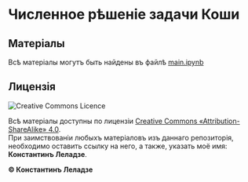 # Численное рѣшеніе задачи Коши

## Матеріалы

Всѣ матеріалы могутъ быть найдены въ файлѣ [main.ipynb](/main.ipynb)


## Лицензія

![Creative Commons Licence](https://i.creativecommons.org/l/by-sa/4.0/88x31.png)

Всѣ матеріалы доступны по лицензіи [Creative Commons «Attribution-ShareAlike» 4.0](http://creativecommons.org/licenses/by-sa/4.0/). \
При заимствованіи любыхъ матеріаловъ изъ даннаго репозиторія, необходимо оставить ссылку на него, а также, указать моё имя: **Константинъ Леладзе**.

__© Константинъ Леладзе__
